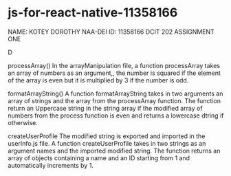 # js-for-react-native-11358166

NAME: KOTEY DOROTHY NAA-DEI
ID: 11358166
DCIT 202 ASSIGNMENT ONE

D

processArray()
In the arrayManipulation file, a function processArray takes an array of numbers as an argument,, the number is squared if the element of the array is even but it is multiplied by 3 if the number is odd.

formatArrayString()
A function formatArrayString takes in two arguments an array of strings and the array from the processArray function. The function return an Uppercase string in the string array if the modified array of numbers from the process function is even and returns a lowercase dtring if otherwise.

createUserProfile
The modified string is exported and imported in the userInfo.js file. A function createUserProfile takes in two strings as an argument names and the imported modified string. The function returns an array of objects containing a name and an ID starting from 1 and automatically increments by 1.
